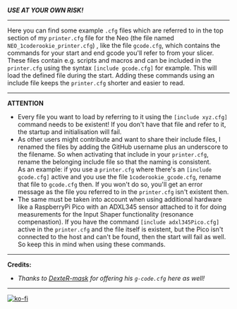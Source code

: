 ***USE AT YOUR OWN RISK!***

---

Here you can find some example `.cfg` files which are referred to in the top section of my `printer.cfg` file for the Neo (the file named `NEO_1coderookie_printer.cfg`) , like the file `gcode.cfg`, which contains the commands for your start and end gcode you'll refer to from your slicer.  
These files contain e.g. scripts and macros and can be included in the `printer.cfg` using the syntax `[include gcode.cfg]` for example. This will load the defined file during the start. Adding these commands using an include file keeps the `printer.cfg` shorter and easier to read.  

---

**ATTENTION**  

- Every file you want to load by referring to it using the `[include xyz.cfg]` command needs to be existent! If you don't have that file and refer to it, the startup and initialisation will fail.  
- As other users might contribute and want to share their include files, I renamed the files by adding the GitHub username plus an underscore to the filename. So when activating that include in your `printer.cfg`, rename the belonging include file so that the naming is consistent.  
As an example: if you use a `printer.cfg` where there's an `[include gcode.cfg]` active and you use the file `1coderookie_gcode.cfg`, rename that file to `gcode.cfg` then. If you won't do so, you'll get an error message as the file you referred to in the `printer.cfg` isn't existent then.  
- The same must be taken into account when using additional hardware like a RaspberryPi Pico with an ADXL345 sensor attached to it for doing measurements for the Input Shaper functionality (resonance compenastion). If you have the command `[include adxl345Pico.cfg]` active in the `printer.cfg` and the file itself is existent, but the Pico isn't connected to the host and can't be found, then the start will fail as well.  
So keep this in mind when using these commands.  

---

**Credits:**  

- *Thanks to [DexteR-mask](https://github.com/DexteR-mask) for offering his `g-code.cfg` here as well!*

---

[![ko-fi](https://ko-fi.com/img/githubbutton_sm.svg)](https://ko-fi.com/U6U5NPB51)  
